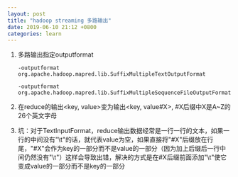 ```yaml
---
layout: post
title: "hadoop streaming 多路输出"
date: 2019-06-10 21:12 +0800
categories: learn
---
```


1. 多路输出指定outputformat

   `-outputformat org.apache.hadoop.mapred.lib.SuffixMultipleTextOutputFormat`

   `-outputformat org.apache.hadoop.mapred.lib.SuffixMultipleSequenceFileOutputFormat`

2. 在reduce的输出<key, value>变为输出<key, value#X>, #X后缀中X是A~Z的26个英文字母

3. 坑：对于TextInputFormat，reduce输出数据经常是一行一行的文本，如果一行的中间没有"\t"的话，就代表value为空，如果直接将"#X"后缀放在行尾，"#X"会作为key的一部分而不是value的一部分（因为加上后缀后一行中间仍然没有"\t"）这样会导致出错，解决的方式是在#X后缀前面添加"\t"使它变成value的一部分而不是key的一部分

